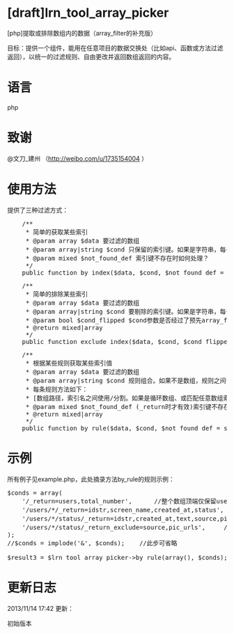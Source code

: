 [draft]lrn_tool_array_picker
======
[php]提取或排除数组内的数据（array_filter的补充版）

目标：提供一个组件，能用在任意项目的数据交换处（比如api、函数或方法过滤返回），以统一的过滤规则、自由更改并返回数组返回的内容。


语言
======
php


致谢
======
@文刀_建州 （http://weibo.com/u/1735154004 ）


使用方法
======
提供了三种过滤方式：

<pre>
    /**
     * 简单的获取某些索引
     * @param array $data 要过滤的数组
     * @param array|string $cond 只保留的索引键。如果是字符串，每个索引键必须使用半角逗号（,）。如果为空，将返回空数组
     * @param mixed $not_found_def 索引键不存在时如何处理？
     */
    public function by_index($data, $cond, $not_found_def = self::IGNORE){}
</pre>

<pre>
    /**
     * 简单的排除某些索引
     * @param array $data 要过滤的数组
     * @param array|string $cond 要剔除的索引键。如果是字符串，每个索引键必须使用半角逗号（,）。如果为空，将原样返回不做处理
     * @param bool $cond_flipped $cond参数是否经过了预先array_flip？默认为false
     * @return mixed|array
     */
    public function exclude_index($data, $cond, $cond_flipped = false){}
</pre>

<pre>
	/**
     * 根据某些规则获取某些索引值
     * @param array $data 要过滤的数组
     * @param array|string $cond 规则组合。如果不是数组，规则之间请使用半角&连接。
     * 每条规则方法如下：
     * [数组路径，索引名之间使用/分割。如果是循环数组、或匹配任意数组索引键，请使用*]/(_return|_return_exclude)=xx,xx,xx,xx,xx
     * @param mixed $not_found_def (_return时才有效)索引键不存在时如何处理？
     * @return mixed|array
     */
    public function by_rule($data, $cond, $not_found_def = self::IGNORE){}
</pre>


示例
======

所有例子见example.php，此处摘录方法by_rule的规则示例：

<pre>
$conds = array(
    '/_return=users,total_number',      //整个数组顶端仅保留users,total_number节点
    '/users/*/_return=idstr,screen_name,created_at,status',     //users节点下每个子数组，仅保留idstr,screen_name,created_at,status节点
    '/users/*/status/_return=idstr,created_at,text,source,pic_urls',     //users节点下、每个子数组中的status节点，仅保留idstr,created_at,text,source节点
    '/users/*/status/_return_exclude=source,pic_urls',     //users节点下、每个子数组中的status节点，去掉source,pic_urls节点
);
//$conds = implode('&', $conds);    //此步可省略

$result3 = $lrn_tool_array_picker->by_rule(array(), $conds);
</pre>


更新日志
======
2013/11/14 17:42 更新：

初始版本
